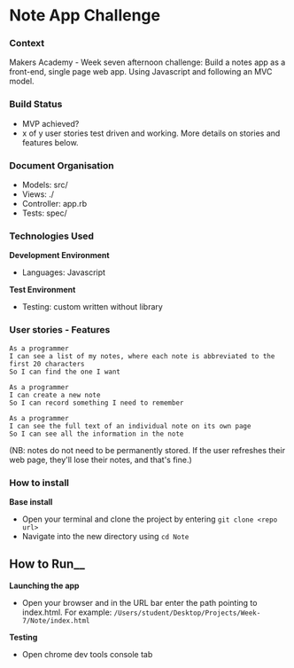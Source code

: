 Note App Challenge
=================

### Context
Makers Academy - Week seven afternoon challenge:
Build a notes app as a front-end, single page web app. Using Javascript and following an MVC model.

### Build Status  
* MVP achieved?
* x of y user stories test driven and working. More details on stories and features below.

### Document Organisation
* Models: src/
* Views: ./
* Controller: app.rb
* Tests: spec/

### Technologies Used
__Development Environment__

* Languages: Javascript

__Test Environment__

* Testing: custom written without library


### User stories - Features

```
As a programmer
I can see a list of my notes, where each note is abbreviated to the first 20 characters
So I can find the one I want

As a programmer
I can create a new note
So I can record something I need to remember

As a programmer
I can see the full text of an individual note on its own page
So I can see all the information in the note
```
(NB: notes do not need to be permanently stored. If the user refreshes their web page, they'll lose their notes, and that's fine.)

### How to install

__Base install__

 * Open your terminal and clone the project by entering `git clone <repo url>`
 * Navigate into the new directory using `cd Note`

## How to Run__
__Launching the app__

* Open your browser and in the URL bar enter the path pointing to index.html. For example: `/Users/student/Desktop/Projects/Week-7/Note/index.html`

__Testing__

* Open chrome dev tools console tab
